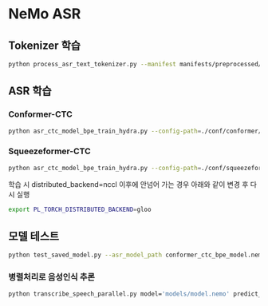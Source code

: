 # NeMo ASR

## Tokenizer 학습

```bash
python process_asr_text_tokenizer.py --manifest manifests/preprocessed/train.json,manifests/preprocessed/dev/json --data_root tmp --tokenizer spe --vocab_size 5000
```


## ASR 학습

### Conformer-CTC

```bash
python asr_ctc_model_bpe_train_hydra.py --config-path=./conf/conformer/ --config-name=conformer_ctc_bpe model.optim.lr=0.01
```

### Squeezeformer-CTC

```bash
python asr_ctc_model_bpe_train_hydra.py --config-path=./conf/squeezeformer/ --config-name=squeezeformer_ctc_bpe
```

학습 시 distributed_backend=nccl 이후에 안넘어 가는 경우 아래와 같이 변경 후 다시 실행

```bash
export PL_TORCH_DISTRIBUTED_BACKEND=gloo
```


## 모델 테스트

```bash
python test_saved_model.py --asr_model_path conformer_ctc_bpe_model.nemo --test_path manifests/preprocessed/eval_clean.json
```

### 병렬처리로 음성인식 추론

```bash
python transcribe_speech_parallel.py model='models/model.nemo' predict_ds.manifest_filepath=manifests/preprocessed/eval_clean.json predict_ds.batch_size=50 trainer.precision=16 output_path=results use_cer=true
```

